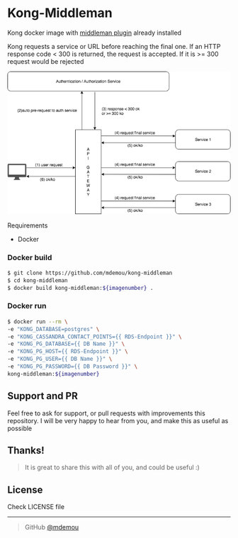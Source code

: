 # Kong-Middleman
Kong docker image with [middleman plugin](https://github.com/pantsel/kong-middleman-plugin) already installed

Kong requests a service or URL before reaching the final one. If an HTTP response code < 300 is returned, the request is accepted. If it is >= 300 request would be rejected

![Diagram](./assets/diagram.png)

Requirements
  - Docker

### Docker build
```sh
$ git clone https://github.com/mdemou/kong-middleman
$ cd kong-middleman
$ docker build kong-middleman:${imagenumber} .
```

### Docker run
```sh 
$ docker run --rm \
-e "KONG_DATABASE=postgres" \
-e "KONG_CASSANDRA_CONTACT_POINTS={{ RDS-Endpoint }}" \
-e "KONG_PG_DATABASE={{ DB Name }}" \  
-e "KONG_PG_HOST={{ RDS-Endpoint }}" \  
-e "KONG_PG_USER={{ DB Name }}" \    
-e "KONG_PG_PASSWORD={{ DB Password }}" \    
kong-middleman:${imagenumber}
```

## Support and PR
Feel free to ask for support, or pull requests with improvements this repository. I will be very happy to hear from you, and make this as useful as possible

## Thanks!
> It is great to share this with all of you, and could be useful :)

## License
Check LICENSE file

---
> GitHub [@mdemou](https://github.com/mdemou/)



